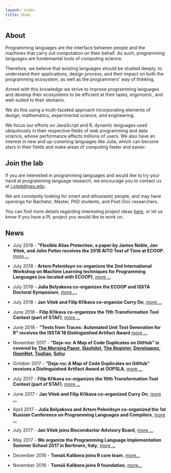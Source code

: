 ```yaml
---
layout: index
title: Home
---
```


## About

Programming languages are the interface between people and the machines that
carry out computation on their behalf. As such, programming languages are
fundemantal tools of computing science. 

Therefore, we believe that existing languages should be studied deeply, to
understand their applications, design process, and their impact on both the
programming ecosystem, as well as the programmers' way of thinking. 

Armed with this knowledge we strive to improve programming languages and
develop their ecosystems to be efficient at their tasks, ergonomic, and
well-suited to their domains. 

We do this using a multi-faceted approach incorporating elements of design,
mathematics, experimental science, and engineering.

We focus our efforts on JavaScript and R, dynamic languages used ubiquitously
in their respective fields of web programming and data science, whose
performance affects millions of users. We also have an interest in new and
up-comming languages like Julia, which can become stars in their fields and
make areas of computing faster and easier.

## Join the lab

If you are interested in programming languages and would like to try your hand
at programming language research, we encourage you to contact us at
[j.vitek@neu.edu](mailto:j.vitek@neu.edu).

We are constantly looking for smart and ethusiastic people, and may have
openings for Bachelor, Master, PhD students, and Post-Doc researchers.

You can find more details regarding interesting project ideas
[here](student-projects.html), or let us know if you have a PL project you
would like to work on.

## News

<!-- 2019 -->

<!--
- April 2019 - 
  **Jan Vitek, Paley Li, Ryan Culpepper, and Artem Pelenitsyn co-organize ETAPS 2019**,
  [more ...](https://conf.researchr.org/committee/etaps-2019/etaps-2019-organizing-committee/)
-->

<!-- 2018 -->

<!--
- November 2018 - 
  **Guido Chari co-organizes META'18 : Workshop on Meta-Programming Techniques and Reflection (part of SPLASH)**,
  [more ...](https://2018.splashcon.org/track/meta-2018/)

- November 2018 - 
  **Jan Vitek, Filip Křikava, Paley Li, and Konrad Siek co-organize SPLASH**,
  [more ...](https://2018.splashcon.org/committee/splash-2018-organizing-committee)
  -->

- July 2018 - 
  **"Flexible Alias Protection, a paper by James Noble, Jan Vitek, and John Potter receives the 2018 AITO Test of Time at ECOOP**,
  [more ...](http://www.aito.org/ToT/2018.html)

- July 2018 - 
  **Artem Pelenitsyn co-organizes the 2nd International Workshop on Machine Learning techniques for Programming Languages (co-located with ECOOP)**,
  [more ...](https://conf.researchr.org/track/ecoop-issta-2018/ML4PL-2018-papers/)

- July 2018 -
  **Julia Belyakova co-organizes the ECOOP and ISSTA Doctoral Symposium**,
  [more ...](https://conf.researchr.org/track/ecoop-issta-2018/ecoop-issta-2018-doctoral-symposium/)

- July 2018 -
  **Jan Vitek and Filip Křikava co-organize Curry On**,
  [more ...](http://curry-on.org/2018/)

- June 2018 - 
  **Filip Křikava co-organizes the 11th Transformation Tool Contest (part of STAF)**,
  [more ...](https://www.transformation-tool-contest.eu/)

- June 2018 - 
  **"Tests from Traces: Automated Unit Test Generation for R" receives the ISSTA'18 Distinguished Artifact Award**
  [more ...](https://twitter.com/i/web/status/1008868048638377984) 

- November 2017 - 
  **"Deja-vu: A Map of Code Duplicates on GitHub" is covered by 
  [The Morning Paper](https://blog.acolyer.org/2017/11/20/dejavu-a-map-of-code-duplicates-on-github/), 
  [Slashdot](https://developers.slashdot.org/story/17/11/23/2352233/more-than-half-of-github-is-duplicate-code-researchers-find), 
  [The Register](https://www.theregister.co.uk/2017/11/21/github_duplicate_code/), 
  [Developpez](https://www.developpez.com/actu/175363/GitHub-des-chercheurs-estiment-que-plus-de-la-moitie-des-codes-ecrits-en-Java-Python-C-Cplusplus-et-JavaScript-sont-dupliques/), 
  [OpenNet](https://www.opennet.ru/opennews/art.shtml?num=47596),
  [Toutiao](https://www.toutiao.com/a6491879685222302221/), 
  [Sohu](http://www.sohu.com/a/206363660_114760)**

- October 2017 -
  **"Deja-vu: A Map of Code Duplicates on GitHub" receives a Distinguished Artifact Award at OOPSLA**,
  [more ...](http://mondego.ics.uci.edu/projects/dejavu/)

- July 2017 - 
  **Filip Křikava co-organizes the 10th Transformation Tool Contest (part of STAF)**,
  [more ...](https://www.transformation-tool-contest.eu/2017/)

- June 2017 -
  **Jan Vitek and Filip Křikava co-organized Curry On**,
  [more ...](http://curry-on.org/2018/)

- April 2017 -
  **Julia Belyakova and Artem Pelenitsyn co-organized the 1st Russian Conference on Programming Languages and Compilers**,
  [more ...](http://plc.sfedu.ru/)

- July 2017 -
  **Jan Vitek joins Bioconductor Advisory Board**,
  [more ...](https://www.bioconductor.org/about/advisory-board/)

- May 2017 - 
  **We organize the Programming Language Implementation Summer School 2017 in Bertinoro, Italy**,
  [more ...](https://prl-prg-ss.github.io.)

<!-- 2016 -->

- December 2016 - 
  **Tomáš Kalibera joins R core team**,
  [more...](https://stat.ethz.ch/pipermail/r-announce/2016/000610.html) 

- November 2016 - 
  **Tomáš Kalibera joins R foundation**,
  [more...](https://stat.ethz.ch/pipermail/r-announce/2016/000609.html) 

